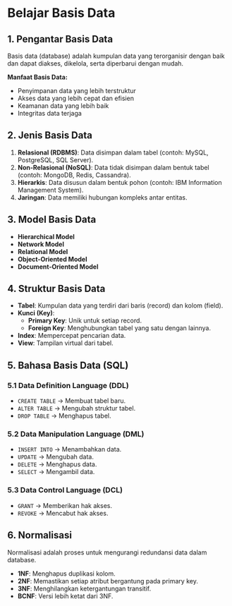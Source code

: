 # Belajar Basis Data

## 1. Pengantar Basis Data
Basis data (database) adalah kumpulan data yang terorganisir dengan baik dan dapat diakses, dikelola, serta diperbarui dengan mudah.

**Manfaat Basis Data:**
- Penyimpanan data yang lebih terstruktur
- Akses data yang lebih cepat dan efisien
- Keamanan data yang lebih baik
- Integritas data terjaga

## 2. Jenis Basis Data
1. **Relasional (RDBMS)**: Data disimpan dalam tabel (contoh: MySQL, PostgreSQL, SQL Server).
2. **Non-Relasional (NoSQL)**: Data tidak disimpan dalam bentuk tabel (contoh: MongoDB, Redis, Cassandra).
3. **Hierarkis**: Data disusun dalam bentuk pohon (contoh: IBM Information Management System).
4. **Jaringan**: Data memiliki hubungan kompleks antar entitas.

## 3. Model Basis Data
- **Hierarchical Model**
- **Network Model**
- **Relational Model**
- **Object-Oriented Model**
- **Document-Oriented Model**

## 4. Struktur Basis Data
- **Tabel**: Kumpulan data yang terdiri dari baris (record) dan kolom (field).
- **Kunci (Key)**:
  - **Primary Key**: Unik untuk setiap record.
  - **Foreign Key**: Menghubungkan tabel yang satu dengan lainnya.
- **Index**: Mempercepat pencarian data.
- **View**: Tampilan virtual dari tabel.

## 5. Bahasa Basis Data (SQL)
### 5.1 Data Definition Language (DDL)
- `CREATE TABLE` → Membuat tabel baru.
- `ALTER TABLE` → Mengubah struktur tabel.
- `DROP TABLE` → Menghapus tabel.

### 5.2 Data Manipulation Language (DML)
- `INSERT INTO` → Menambahkan data.
- `UPDATE` → Mengubah data.
- `DELETE` → Menghapus data.
- `SELECT` → Mengambil data.

### 5.3 Data Control Language (DCL)
- `GRANT` → Memberikan hak akses.
- `REVOKE` → Mencabut hak akses.

## 6. Normalisasi
Normalisasi adalah proses untuk mengurangi redundansi data dalam database.
- **1NF**: Menghapus duplikasi kolom.
- **2NF**: Memastikan setiap atribut bergantung pada primary key.
- **3NF**: Menghilangkan ketergantungan transitif.
- **BCNF**: Versi lebih ketat dari 3NF.
